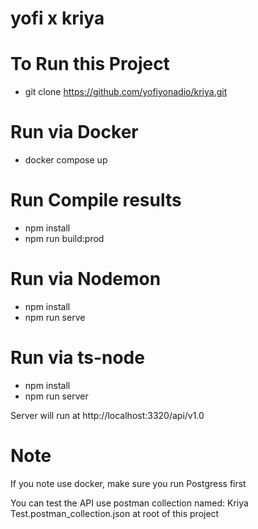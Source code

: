 # yofi x kriya

# To Run this Project
- git clone https://github.com/yofiyonadio/kriya.git

# Run via Docker
- docker compose up

# Run Compile results
- npm install
- npm run build:prod

# Run via Nodemon
- npm install
- npm run serve

# Run via ts-node
- npm install
- npm run server



Server will run at http://localhost:3320/api/v1.0

# Note
If you note use docker, make sure you run Postgress first

You can test the API use postman collection named:
Kriya Test.postman_collection.json
at root of this project
